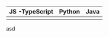 
|JS -TypeScript  |Python  |Java  |
|--|--|--|
|  |  |  |

asd

<!--stackedit_data:
eyJoaXN0b3J5IjpbMTIwMTE3MjIyMV19
-->